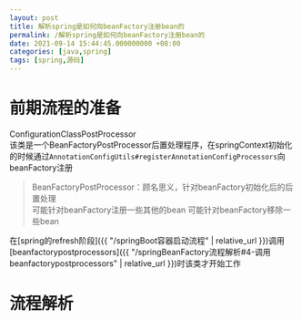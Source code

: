 ```yaml
---
layout: post
title: 解析spring是如何向beanFactory注册bean的
permalink: /解析spring是如何向beanFactory注册bean的
date: 2021-09-14 15:44:45.000000000 +08:00
categories: [java,spring]
tags: [spring,源码]
---
```

# 前期流程的准备
ConfigurationClassPostProcessor  
该类是一个BeanFactoryPostProcessor后置处理程序，在springContext初始化的时候通过```AnnotationConfigUtils#registerAnnotationConfigProcessors```向beanFactory注册  
> BeanFactoryPostProcessor：顾名思义，针对beanFactory初始化后的后置处理  
可能针对beanFactory注册一些其他的bean
可能针对beanFactory移除一些bean

在[spring的refresh阶段]({{ "/springBoot容器启动流程" | relative_url }})调用[beanfactorypostprocessors]({{ "/springBeanFactory流程解析#4-调用beanfactorypostprocessors" | relative_url }})时该类才开始工作


# 流程解析